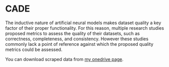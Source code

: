 # CADE

The inductive nature of artificial neural models makes dataset quality a key factor of their proper functionality. For this reason, multiple research studies proposed metrics to assess the quality of their datasets, such as correctness, completeness, and consistency. However these studies commonly lack a point of reference against which the proposed quality metrics could be assessed.

You can download scraped data from [my onedrive page](https://niuits-my.sharepoint.com/:u:/g/personal/z1907279_students_niu_edu/EVky8uXFN6FJjbYuDZlZwrEBQqVas6LmcUZDuS5Yp27uKg?e=VgFNFT).
